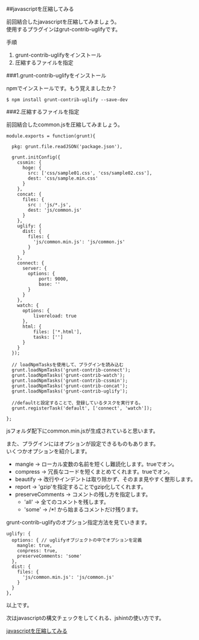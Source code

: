 ##javascriptを圧縮してみる  

前回結合したjavascriptを圧縮してみましょう。  
使用するプラグインはgrut-contrib-uglifyです。

手順
  1. grunt-contrib-uglifyをインストール
  1. 圧縮するファイルを指定

###1.grunt-contrib-uglifyをインストール

npmでインストールです。もう覚えましたか？  

```
$ npm install grunt-contrib-uglify --save-dev
```

###2.圧縮するファイルを指定

前回結合したcommon.jsを圧縮してみましょう。

```
module.exports = function(grunt){
 
  pkg: grunt.file.readJSON('package.json'),
 
  grunt.initConfig({
    cssmin: {
      hoge: {
        src: ['css/sample01.css', 'css/sample02.css'],
        dest: 'css/sample.min.css'
      }
    },
    concat: {
      files: {
        src : 'js/*.js',
        dest: 'js/common.js'
      }
    },
    uglify: {
      dist: {
        files: {
          'js/common.min.js': 'js/common.js'
        }
      }
    },
    connect: {
      server: {
        options: {
            port: 9000,
            base: ''
        }
      }
    },
    watch: {
      options: {
          livereload: true
      },
      html: {
          files: ['*.html'],
          tasks: ['']
      }
    }
  });
 
  // loadNpmTasksを使用して、プラグインを読み込む
  grunt.loadNpmTasks('grunt-contrib-connect');
  grunt.loadNpmTasks('grunt-contrib-watch');
  grunt.loadNpmTasks('grunt-contrib-cssmin');
  grunt.loadNpmTasks('grunt-contrib-concat');
  grunt.loadNpmTasks('grunt-contrib-uglify');
 
  //defaultと設定することで、登録しているタスクを実行する。
  grunt.registerTask('default', ['connect', 'watch']);
 
};
```

jsフォルダ配下にcommon.min.jsが生成されていると思います。  

また、プラグインにはオプションが設定できるものもあります。  
いくつかオプションを紹介します。  

* mangle -> ローカル変数の名前を短くし難読化します。trueでオン。
* compress -> 冗長なコードを短くまとめてくれます。trueでオン。
* beautify -> 改行やインデントは取り除かず、そのまま見やすく整形します。
* report -> 'gzip'を指定することでgzip化してくれます。
* preserveComments -> コメントの残し方を指定します。
  - 'all' -> 全てのコメントを残します。
  - 'some' -> /*! から始まるコメントだけ残ります。

grunt-contrib-uglifyのオプション指定方法を見ていきます。

```
uglify: {
  options: { // uglifyオブジェクトの中でオプションを定義
    mangle: true,
    conpress: true,
    preserveComments: 'some'
  },
  dist: {
    files: {
      'js/common.min.js': 'js/common.js'
    }
  }
},
```

以上です。  


次はjavascriptの構文チェックをしてくれる、jshintの使い方です。  

[javascriptを圧縮してみる](https://github.com/kaiji0811/studying_grunt/wiki/javascript%E3%82%92%E5%9C%A7%E7%B8%AE%E3%81%97%E3%81%A6%E3%81%BF%E3%82%8B)